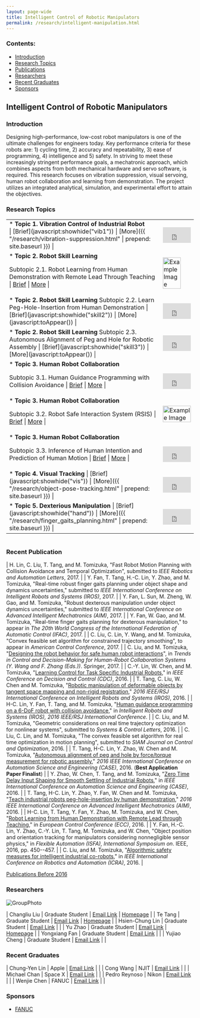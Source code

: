 ```yaml
---
layout: page-wide
title: Intelligent Control of Robotic Manipulators
permalink: /research/intelligent-manipulation.html
---
```


### Contents:

* [Introduction](#id1)
* [Research Topics](#id2)
* [Publications](#pb)
* [Researchers](#id3)
* [Recent Graduates](#id4)
* [Sponsors](#id5)

<!-- Title your work here -->

## Intelligent Control of Robotic Manipulators


<!-- Add your own introduction here -->

### <a name="id1"></a>Introduction

Designing high-performance, low-cost robot manipulators is one of the ultimate challenges for engineers today. Key performance criteria for these robots are: 1) cycling time, 2) accuracy and repeatability, 3) ease of programming, 4) intelligence and 5) safety. In striving to meet these increasingly stringent performance goals, a mechatronic approach, which combines aspects from both mechanical hardware and servo software, is required. This research focuses on vibration suppression, visual servoing, human robot collaboration and learning from demonstration. The project utilizes an integrated analytical, simulation, and experimental effort to attain the objectives.

<!-- just change profile-placeholder.gif with an image of your choice. Don't forget to send the webmaster your picture as well. Be sure to fill out the data-title and title field of this tag -->

<!-- If you have any related work, then you can add them here. Be sure that you use this same template file to create those pages as well -->

### <a name="id2"></a>Research Topics
<!-- Yu Zhao Edit -->
<table style="position:relative;">
<tr></tr><tr>
<td>
<div markdown="1">
* <b>Topic 1. Vibration Control of Industrial Robot</b> <br>
| [Brief](javascript:showhide("vib1")) | [More]({{ "/research/vibration-suppression.html" | prepend: site.baseurl }}) |

</div>
<div id="vib1" style="display:none;">
Precise motion control is desired in a variety of industrial robot applications. In order to achieve precise and rapid rest-to-rest motion, the overshoot and the residual vibration caused by flexibility of robots should be minimized. To make robot motion more accurate, several research topics are introduced, including motion control of flexible joint robot, vibration suppression of flexible end-effector , and learning control for task specific industrial robots.
</div>

</td>
<td>
<div style="position: relative; width: 100%; height: 0; padding-bottom: 56.3%;">
<iframe style = "position: absolute; width: 100%; height: 100%; left: 0; top: 0;"
  src="https://www.youtube.com/embed/OfwJjq4OWT4" frameborder="0" controls="controls" preload="auto" allowfullscreen></iframe>
</div>
<!--<div class="image-caption">Zero Time Delay Input Shaping</div>-->
</td>

<!-- Te, Hsien-Chung Edit -->
<tr>
<td>
<div markdown="1">
* <b>Topic 2. Robot Skill Learning</b>

Subtopic 2.1. Robot Learning from Human Demonstration with Remote Lead Through Teaching
| [Brief](javascript:showhide("skill1")) | [More](javascript:toAppear()) |
<div id="skill1" style="display: none;">
Industrial robots are playing increasingly important roles in factories. Many production applications require both position and force control; however, tuning the position-force controller is nontrivial. To simplify this process, the learning from demonstration (LfD) is proposed to transfer the human skills directly into robot applications. However, the current teaching methods, such as direct demonstration, lead through teaching, and teleoperation, all have their own drawbacks. Hence, Remote Lead Through Teaching (RLTT) is proposed to robot learn some tasks from human knowledge and skill. To implement the human skill model, the demonstration data is firstly synchronized by dynamic time warping (DTW), then decomposed into several actions by a support vector machine (SVM) based classifier. Lastly, the learning controller is trained by the Gaussian mixture regression (GMR). The experimental validation is realized on FANUC LR Mate 200iD/7L in an H7/h7 peg-hole insertion task and a surface grinding task.
</div>
</div>
</td>

<td>
<img style="width: 80%;"  src="{{ site.baseurl }}/assets/images/research/robot/ECC.png" title="Example Image">
</td>

<tr>
<td>
<div markdown="1">
* <b>Topic 2. Robot Skill Learning</b>
Subtopic 2.2. Learn Peg-Hole-Insertion from Human Demonstration
| [Brief](javascript:showhide("skill2")) | [More](javascript:toAppear()) |

<div id="skill2" style="display: none;">
Programming robotic assembly tasks usually requires delicate force tuning. In contrast, human may accomplish assembly tasks with much less time and fewer trials. It will be a great benefit if robots can learn the human inherent skill of force control and apply it autonomously. Recent works on Learning from Demonstration (LfD) have shown the possibility to teach robots by human demonstration. The basic idea is to collect the force and corrective velocity that human applies during assembly, and then use them to regress a proper gain for the robot admittance controller. However, many of the LfD methods are tested on collaborative robots with compliant joints and relatively large assembly clearance. For industrial robots, the non-backdrivable mechanism and strict tolerance requirement make the assembly tasks more challenging. We modified the original LfD to be suitable for industrial robots. A new demonstration tool is designed to acquire the human demonstration data. The force control gains are learned by Gaussian Mixture Regression (GMR) and the closed-loop stability is analysed. A series of peg-hole-insertion experiments with H7h7 tolerance on a FANUC manipulator validate the performance of the proposed learning method.
</div>
</div>

</td>
<td>
<div style="position: relative; width: 100%; height: 0; padding-bottom: 56.3%;">
<iframe style = "position: absolute; width: 100%; height: 100%; left: 0; top: 0;"
  src="https://www.youtube.com/embed/qNNLWfeePv4" frameborder="0" controls="controls" preload="auto" allowfullscreen></iframe>
</div>
<!--<div class="image-caption">Learn Peg-Hole-Insertion from Human Demonstration</div>-->
</td>


<tr>
<td>
<div markdown="1">
* <b>Topic 2. Robot Skill Learning</b>
Subtopic 2.3. Autonomous Alignment of Peg and Hole for Robotic Assembly
| [Brief](javascript:showhide("skill3")) | [More](javascript:toAppear()) |

<div id="skill3" style="display: none;">
In the past years, many methods have been developed for robotic peg-hole-insertion to automate the assembly process. However, many of them are based on the assumption that the peg and hole are well aligned before insertion starts. In practice, if there is a large pose(position/orientation) misalignment, the peg and hole may suffer from a three-point contact condition where the traditional assembly methods cannot work. To deal with this problem, we proposes an autonomous alignment method by force/torque measurement before insertion phase. A three-point contact model is built up and the pose misalignment between the peg and hole is estimated by force and geometric analysis. With the estimated values, the robot can autonomously correct the misalignment before applying traditional assembly methods to perform insertions. A series of experiments on a FANUC industrial robot and a H7h7 tolerance peg-hole testbed validate the effectiveness of the proposed method. Experimental results show that the robot is able to perform peg-hole-insertion from three-point contact conditions with 96% success rate. 
</div> 
</div>
</td>

<td>
<div style="position: relative; width: 100%; height: 0; padding-bottom: 56.3%;">
<iframe style = "position: absolute; width: 100%; height: 100%; left: 0; top: 0;"
  src="https://www.youtube.com/embed/taZyWFny9xg" frameborder="0" controls="controls" preload="auto" allowfullscreen></iframe>
</div>
<!--<div class="image-caption">Autonomous Alignment of Peg and Hole for Robotic Assembly</div>-->
</td>

<!-- Changliu, Yujiao Edit -->
<tr>
<td>
<div markdown="1">
* <b>Topic 3. Human Robot Collaboration</b>

Subtopic 3.1. Human Guidance Programming with Collision Avoidance
| [Brief](javascript:showhide("HRI1")) | [More](javascript:toAppear()) |

<div id="HRI1" style="display: none;">
In the application of physical human-robot interaction (pHRI), the collaboration between human and robot can significantly improve the production efficiency through combination of the human's flexible intelligence and the robot's consistent performance. In this application, however, it is an important concern to ensure the safety of the human and the robot. In the human guidance programming scenario, the operator plans a collision-free path for the robot end-effector, but the robot body might collide with an obstacle while being guided by the operator. In this paper, a novel on-line velocity based collision avoidance algorithm is developed to solve the problem in this particular scenario. The proposed algorithm gives an explicit solution to deal with both collision avoidance and human guidance command at the same time, which provides the operator a better and safer lead through programming experience. The real-time experiment is performed on FANUC LR Mate 200iD/7L in three different obstacle scenarios.
</div>
</div>
</td>
<td>
​	
<div style="position: relative; width: 100%; height: 0; padding-bottom: 56.3%;">
<iframe style = "position: absolute; width: 100%; height: 100%; left: 0; top: 0;"
  src="https://www.youtube.com/embed/lqkp6g-RmxE" frameborder="0" controls="controls" preload="auto" allowfullscreen></iframe>
</div>

</td>

<tr>
<td>
<div markdown="1">
* <b>Topic 3. Human Robot Collaboration</b>

Subtopic 3.2. Robot Safe Interaction System (RSIS)
| [Brief](javascript:showhide("HRI2")) | [More](javascript:toAppear()) |

<div id="HRI2" style="display: none;">
The long-term goal of this project is to establish a set of design principles of robot safe interaction systems (RSIS) which includes robust perception algorithms for environment monitoring and control algorithms for safe human robot interactions (HRI) of the intelligent co-robots. The proposed RSIS will prevent or minimize occurrences of human-robot collision and robot-robot collision. These algorithms, if applied to current co-robots, will significantly increase the operational speed of robots for higher productivity without sacrificing safety. 
</div>
</div>
</td>
<td>
<img style="width: 100%;" src="{{ site.baseurl }}/assets/images/research/robot/collabration-HRI.jpg" title="Example Image">
</td>

<tr>
<td>
<div markdown="1">
* <b>Topic 3. Human Robot Collaboration</b>

Subtopic 3.3. Inference of Human Intention and Prediction of Human Motion
| [Brief](javascript:showhide("HRI3")) | [More](javascript:toAppear()) |

<div id="HRI3" style="display: none;">
The biggest challenge in human-robot collaboration comes from human factors. Robots should understand the behavior of a human and predict the human’s motion in the future to generate safe and efficient motion to interact with the human. The goal of the project is to let robots know the intent of human and predict human motion in real time and thus making wise decision in collaboration with human. 
</div>
</div>
</td>
<td>
​	
<div style="position: relative; width: 100%; height: 0; padding-bottom: 56.3%;">
<iframe style = "position: absolute; width: 100%; height: 100%; left: 0; top: 0;"
  src="https://www.youtube.com/embed/08eDPWC1G4M" frameborder="0" controls="controls" preload="auto" allowfullscreen></iframe>
</div>

</td>

<!-- Yongxiang Edit -->
<tr>
<td>
<div markdown="1">
* <b>Topic 4. Visual Tracking</b>  
| [Brief](javascript:showhide("vis")) | [More]({{ "/research/object-pose-tracking.html" | prepend: site.baseurl }}) |

</div>
<div id="vis" style="display: none;">
Real-time object tracking for manipulators has been broadly applied to industrial automation such as assembly and human robot collaboration. During the tracking process, the vision sensor is continuously treated as a feedback to the robot controller, which means the imperfect sensing and stability issues must be carefully considered. This paper deals with the sensing dynamics (i.e. limited sampling rate, irregular sampling time, packet loss, noise and latency), and realizes globally asymptotically stable tracking. First, an irregular time Kalman filter is employed to predict the states and covariances of feature points on the target, then the maximum likelihood technique is used to estimate the target pose from the distributions provided by the Kalman prediction. In addition, to realize object tracking, a dynamic tracking controller is presented and implemented. The stability of the system under model uncertainties is also discussed. The proposed tracking algorithm is verified in experiment.
</div>
</td>
<td>
<div style="position: relative; width: 100%; height: 0; padding-bottom: 56.3%;">
<iframe style = "position: absolute; width: 100%; height: 100%; left: 0; top: 0;"
  src="https://www.youtube.com/embed/XpAYE7X76Xg" frameborder="0" controls="controls" preload="auto" allowfullscreen></iframe>
</div>
<!--<div class="image-caption">Experiment video for object position and orientation tracking</div>-->
</td>


<tr>
<td>
<div markdown="1">
* <b>Topic 5. Dexterious Manipulation</b>  
| [Brief](javascript:showhide("hand")) | [More]({{ "/research/finger_gaits_planning.html" | prepend: site.baseurl }}) |

</div>
<div id="hand" style="display: none;">
Dexterous manipulation has broad applications in assembly lines, warehouses and agriculture. To perform large-scale manipulation tasks for various objects, a multi-fingered robotic hand sometimes has to sequentially adjust its grasping gestures, i.e. the finger gaits, to address the workspace limits and guarantee the object stability. However, realizing finger gaits planning in dexterous manipulation is challenging due to the complicated grasp quality metrics, uncertainties on object shapes and dynamics (mass and moment of inertia), and potential sliding under unknown contact dynamics. 
In this project, a dual-stage optimization based planner is proposed to handle these challenges. In the first stage, a velocity-level finger gaits planner is introduced by combining grasp quality with hand kinematic limitations. The proposed finger gaits planner is computationally efficient and realize finger gaiting without object 3D shape information. 
In the second stage, a robust manipulation controller using robust control and force optimization is proposed to address object dynamics uncertainties and external disturbances. The dual-stage planner is able to guarantee stability under potential sliding caused by unknown contact dynamics. Moreover, it does not require velocity measurement or expensive 3D/6D tactile sensors. Simulation results on Mujoco verify the proposed dual-stage optimization based planner. </div>
</td>
<td>
<div style="position: relative; width: 100%; height: 0; padding-bottom: 56.3%;">
<iframe style = "position: absolute; width: 100%; height: 100%; left: 0; top: 0;"
  src="https://www.youtube.com/embed/T-qW1hhhvSc" frameborder="0" controls="controls" preload="auto" allowfullscreen></iframe>
</div>
<!--<div class="image-caption">Experiment video for object position and orientation tracking</div>-->
</td>

<table></table>

<div markdown="1">

### <a name="pb"></a>Recent Publication

| H. Lin, C. Liu, T. Tang, and M. Tomizuka, "Fast Robot Motion Planning with Collision Avoidance and Temporal Optimization", submitted to <i>IEEE Robotics and Automation Letters</i>, 2017. |
| Y. Fan, T. Tang, H.-C. Lin, Y. Zhao, and M. Tomizuka, "Real-time robust finger gaits planning under object shape and dynamics uncertainties," submitted to <i>IEEE International Conference on Intelligent Robots and Systems (IROS)</i>, 2017. |
| Y. Fan, L. Sun, M. Zheng, W. Gao, and M. Tomizuka, "Robust dexterous manipulation under object dynamics uncertainties,"  submitted to <i>IEEE International Conference on Advanced Intelligent Mechatronics (AIM)</i>, 2017. |
| Y. Fan, W. Gao, and M. Tomizuka, "Real-time finger gaits planning for dexterous manipulation," to appear in <i>The 20th World Congress of the International Federation of Automatic Control (IFAC)</i>, 2017. |
| C. Liu, C. Lin, Y. Wang, and M. Tomizuka, "Convex feasible set algorithm for constrained trajectory smoothing", to appear in <i>American Control Conference</i>, 2017. |
| C. Liu, and M. Tomizuka, "[Designing the robot behavior for safe human robot interactions](https://www.springerprofessional.de/en/designing-the-robot-behavior-for-safe-human-robot-interactions/12035766)", in <i>Trends in Control and Decision-Making for Human-Robot Collaboration Systems (Y. Wang and F. Zhang (Eds.))</i>. Springer, 2017. |
| C.-Y. Lin, W. Chen, and M. Tomizuka, "[Learning Control for Task Specific Industrial Robots](http://ieeexplore.ieee.org/document/7799380/)," in <i>IEEE Conference on Decision and Control (CDC)</i>, 2016. |
| T. Tang, C. Liu, W. Chen and M. Tomizuka, "[Robotic manipulation of deformable objects by tangent space mapping and non-rigid registration](http://ieeexplore.ieee.org/document/7759418/)," <i>2016 IEEE/RSJ International Conference on Intelligent Robots and Systems (IROS)</i>, 2016. |
| H-C. Lin, Y. Fan, T. Tang, and M. Tomizuka, "[Human guidance programming on a 6-DoF robot with collision avoidance](http://ieeexplore.ieee.org/document/7759416/)," in <i>Intelligent Robots and Systems (IROS), 2016 IEEE/RSJ International Conference</i>. |
| C. Liu, and M. Tomizuka, "Geometric considerations on real time trajectory optimization for nonlinear systems", submitted to <i>Systems & Control Letters</i>, 2016. |
| C. Liu, C. Lin, and M. Tomizuka, "The convex feasible set algorithm for real time optimization in motion planning", submitted to <i>SIAM Journal on Control and Optimization</i>, 2016. |
| T. Tang, H-C. Lin, Y. Zhao, W. Chen and M. Tomizuka, "[Autonomous alignment of peg and hole by force/torque measurement for robotic assembly](http://ieeexplore.ieee.org/document/7743375/)," <i>2016 IEEE International Conference on Automation Science and Engineering (CASE)</i>, 2016. (<b>Best Application Paper Finalist</b>) |
| Y. Zhao, W. Chen, T. Tang, and M. Tomizuka, "[Zero Time Delay Input Shaping for Smooth Settling of Industrial Robots](http://ieeexplore.ieee.org/abstract/document/7743459/)," in <i> IEEE International Conference on Automation Science and Engineering (CASE)</i>, 2016. |
| T. Tang, H-C. Lin, Y. Zhao, Y. Fan, W. Chen and M. Tomizuka, "[Teach industrial robots peg-hole-insertion by human demonstration](http://ieeexplore.ieee.org/document/7576815/)," <i>2016 IEEE International Conference on Advanced Intelligent Mechatronics (AIM)</i>, 2016. |
| H-C. Lin, T. Tang, Y. Fan, Y. Zhao, M. Tomizuka, and W. Chen, "[Robot Learning from Human Demonstration with Remote Lead through Teaching](http://ieeexplore.ieee.org/abstract/document/7810316/)," in <i>European Control Conference (ECC)</i>, 2016. |
| Y. Fan, H.-C. Lin, Y. Zhao, C.-Y. Lin, T. Tang, M. Tomizuka, and W. Chen, "Object position and orientation tracking for manipulators considering nonnegligible sensor physics," in  <i>Flexible Automation (ISFA), International Symposium on</i>. IEEE, 2016, pp. 450--457. |
| C. Liu, and M. Tomizuka, "[Algorithmic safety measures for intelligent industrial co-robots](http://ieeexplore.ieee.org/abstract/document/7487476/)," in <i>IEEE International Conference on Robotics and Automation (ICRA)</i>, 2016. |

[Publications Before 2016](javascript:showhide("oldpub"))

<div markdown="1" id="oldpub" style="display: none;">
| Y. Zhao, C. Wang, X. Yu, and M. Tomizuka, "[Complete Dynamic Modelling of Flexible Joint Robots](http://proceedings.asmedigitalcollection.asme.org/proceeding.aspx?articleid=2481910)," in <i>ASME Dynamic Systems and Control Conference (DSCC)</i>, 2015. |
| C. Liu, and M. Tomizuka, "[Safe exploration: addressing various uncertainty levels in human robot interactions](http://ieeexplore.ieee.org/document/7170779/?arnumber=7170779)", in <i>American Control Conference</i>, 2015. |
| C. Liu, and M. Tomizuka, "[Control in a safe set: addressing safety in human-robot interactions](http://proceedings.asmedigitalcollection.asme.org/proceeding.aspx?articleid=2086271)", in <i>Dynamic Systems and Control Conference</i>. ASME, 2014. <b>Best Student Paper Finalist</b>. |
| C. Liu, and M. Tomizuka, "[Modeling and controller design of cooperative robots in workspace sharing human-robot assembly teams](http://ieeexplore.ieee.org/xpl/articleDetails.jsp?arnumber=6942738)", in <i>IEEE/RSJ International Conference on Intelligent Robots and Systems (IROS)</i>, 2014. |

</div>


<!-- If you have researchers you want to list here, then fill out their name and title etc -->

### <a name="id3"></a>Researchers

<img src="{{ site.baseurl }}/assets/images/research/robot/FANUC Group.jpg" title="GroupPhoto">

| Changliu Liu | Graduate Student | [Email Link](mailto:changliuliu@berkeley.edu) | [Homepage](http://www.me.berkeley.edu/~cliu/)	|
| Te Tang | Graduate Student | [Email Link](mailto:tetang@berkeley.edu) | [Homepage](http://www.me.berkeley.edu/~tetang/)  	 |
| Hsien-Chung Lin | Graduate Student | [Email Link](mailto:hclin@berkeley.edu)  |	|
| Yu Zhao | Graduate Student | [Email Link](mailto:yzhao334@berkeley.edu) | [Homepage](https://yzhao334.github.io/)	|
| Yongxiang Fan | Graduate Student | [Email Link](mailto:yongxiang_fan@berkeley.edu)  | |
| Yujiao Cheng | Graduate Student | [Email Link](mailto:yujiaocheng@berkeley.edu) | |


### <a name="id4"></a>Recent Graduates

| Chung-Yen Lin | Apple | [Email Link](mailto:chung_yen@berkeley.edu) | 	|
| Cong Wang | NJIT | [Email Link](mailto:oski@berkeley.edy) |  |
| Michael Chan | Space X | [Email Link](javascript:brokenlink()) | |
| Pedro Reynoso | Nikon | [Email Link](javascript:brokenlink()) | |
| Wenjie Chen | FANUC | [Email Link](mailto:Chin.Bunketsu@fanuc.co.jp) |   |

<!-- If you have any sponsors, you can just list them here -->

### <a name="id5"></a>Sponsors

* [FANUC](http://www.fanuc.co.jp/eindex.htm)
</div>